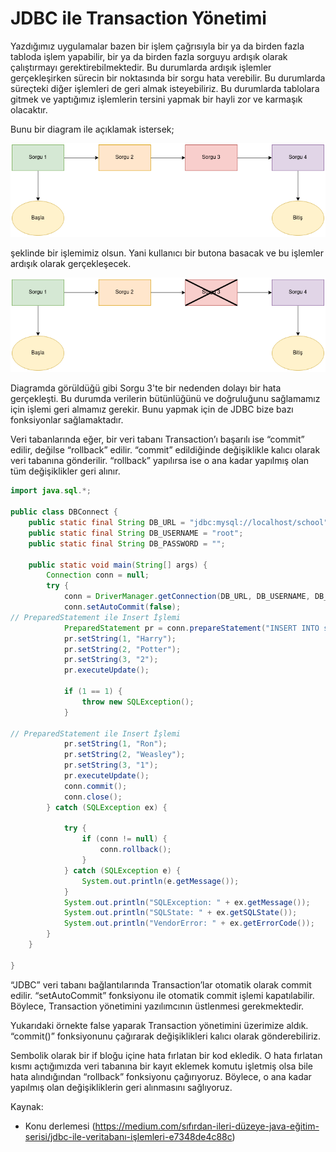 # JDBC ile Transaction Yönetimi

Yazdığımız uygulamalar bazen bir işlem çağrısıyla bir ya da birden fazla tabloda işlem yapabilir,
bir ya da birden fazla sorguyu ardışık olarak çalıştırmayı gerektirebilmektedir.
Bu durumlarda ardışık işlemler gerçekleşirken sürecin bir noktasında bir sorgu hata verebilir.
Bu durumlarda süreçteki diğer işlemleri de geri almak isteyebiliriz.
Bu durumlarda tablolara gitmek ve yaptığımız işlemlerin tersini yapmak bir hayli zor ve karmaşık olacaktır.

Bunu bir diagram ile açıklamak istersek;

![1.png](img%2F1.png)

şeklinde bir işlemimiz olsun. Yani kullanıcı bir butona basacak ve bu işlemler ardışık olarak gerçekleşecek.

![2.png](img%2F2.png)

Diagramda görüldüğü gibi Sorgu 3'te bir nedenden dolayı bir hata gerçekleşti. Bu durumda verilerin bütünlüğünü ve doğruluğunu sağlamamız için işlemi geri almamız gerekir. Bunu yapmak için de JDBC bize bazı fonksiyonlar sağlamaktadır.

Veri tabanlarında eğer, bir veri tabanı Transaction’ı başarılı ise “commit” edilir, değilse “rollback” edilir. “commit” edildiğinde değişiklikle kalıcı olarak veri tabanına gönderilir.
“rollback” yapılırsa ise o ana kadar yapılmış olan tüm değişiklikler geri alınır.

````java
import java.sql.*;

public class DBConnect {
    public static final String DB_URL = "jdbc:mysql://localhost/school";
    public static final String DB_USERNAME = "root";
    public static final String DB_PASSWORD = "";

    public static void main(String[] args) {
        Connection conn = null;
        try {
            conn = DriverManager.getConnection(DB_URL, DB_USERNAME, DB_PASSWORD);
            conn.setAutoCommit(false);
// PreparedStatement ile Insert İşlemi
            PreparedStatement pr = conn.prepareStatement("INSERT INTO student (student_fname,student_lname,student_class) VALUES (?,?,?)");
            pr.setString(1, "Harry");
            pr.setString(2, "Potter");
            pr.setString(3, "2");
            pr.executeUpdate();

            if (1 == 1) {
                throw new SQLException();
            }

// PreparedStatement ile Insert İşlemi
            pr.setString(1, "Ron");
            pr.setString(2, "Weasley");
            pr.setString(3, "1");
            pr.executeUpdate();
            conn.commit();
            conn.close();
        } catch (SQLException ex) {

            try {
                if (conn != null) {
                    conn.rollback();
                }
            } catch (SQLException e) {
                System.out.println(e.getMessage());
            }
            System.out.println("SQLException: " + ex.getMessage());
            System.out.println("SQLState: " + ex.getSQLState());
            System.out.println("VendorError: " + ex.getErrorCode());
        }
    }

}
````
“JDBC” veri tabanı bağlantılarında Transaction’lar otomatik olarak commit edilir.
“setAutoCommit” fonksiyonu ile otomatik commit işlemi kapatılabilir.
Böylece, Transaction yönetimini yazılımcının üstlenmesi gerekmektedir.

Yukarıdaki örnekte false yaparak Transaction yönetimini üzerimize aldık.
“commit()” fonksiyonunu çağırarak değişiklikleri kalıcı olarak gönderebiliriz.

Sembolik olarak bir if bloğu içine hata fırlatan bir kod ekledik.
O hata fırlatan kısmı açtığımızda veri tabanına bir kayıt eklemek komutu
işletmiş olsa bile hata alındığından “rollback” fonksiyonu çağırıyoruz.
Böylece, o ana kadar yapılmış olan değişikliklerin geri alınmasını sağlıyoruz.

Kaynak:
- Konu derlemesi (https://medium.com/sıfırdan-i̇leri-düzeye-java-eğitim-serisi/jdbc-ile-veritabanı-i̇şlemleri-e7348de4c88c)
